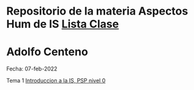# Repositorio de la materia Aspectos Hum de IS [Lista Clase](https://docs.google.com/spreadsheets/d/1aOzj7qcsQjRdSnlTtJPkq-xHQeIXSgOwAYhze_f7lys/edit?usp=sharing)

# Adolfo Centeno

Fecha: 07-feb-2022

Tema 1 [Introduccion a la IS, PSP nivel 0](https://github.com/adsoftsito/acenteno_introing/blob/master/w2/iis_sesion_2.pdf)



